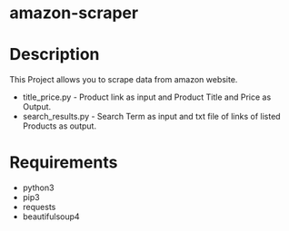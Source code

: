 # amazon-scraper

# Description

This Project allows you to scrape data from amazon website.

- title_price.py - Product link as input and Product Title and Price as Output.
- search_results.py - Search Term as input and txt file of links of listed Products as output.

# Requirements

- python3
- pip3
- requests
- beautifulsoup4